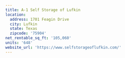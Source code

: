 ```yaml
---
title: A-1 Self Storage of Lufkin
location:
  address: 1701 Feagin Drive
  city: Lufkin
  state: Texas
  zipcode: '75904'
net_rentable_sq_ft: '105,060'
units: '648'
website_url: 'https://www.selfstorageoflufkin.com/'
---
```


